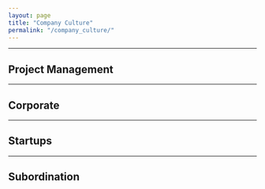 ```yaml
---
layout: page
title: "Company Culture"
permalink: "/company_culture/"
---
```


<hr>

## Project Management

<hr>

## Corporate

<hr>

## Startups

<hr>

## Subordination

